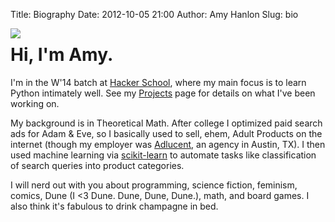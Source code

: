 Title: Biography
Date: 2012-10-05 21:00
Author: Amy Hanlon
Slug: bio

<img style="float:left" src="https://raw2.github.com/amygdalama/amygdalama.github.io/master/images/me_white_bg.jpg" />

Hi, I'm Amy.
===============
I'm in the W'14 batch at [Hacker School], where my main focus is to learn Python intimately well. See my [Projects](http://mathamy.com/pages/projects.html) page for details on what I've been working on.

My background is in Theoretical Math. After college I optimized paid search ads for Adam & Eve, so I basically used to sell, ehem, Adult Products on the internet (though my employer was [Adlucent], an agency in Austin, TX). I then used machine learning via [scikit-learn](http://scikit-learn.org/stable/) to automate tasks like classification of search queries into product categories.

I will nerd out with you about programming, science fiction, feminism, comics, Dune (I <3 Dune. Dune, Dune, Dune.), math, and board games. I also think it's fabulous to drink champagne in bed.

[white_bg]: https://raw2.github.com/amygdalama/amygdalama.github.io/master/images/me_white_bg.jpg
[Adlucent]: http://www.adlucent.com/
[Hacker School]: https://www.hackerschool.com/

